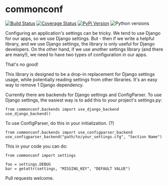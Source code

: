 # commonconf

[![Build Status](https://api.travis-ci.org/uw-it-aca/commonconf.svg?branch=master)](https://travis-ci.org/uw-it-aca/commonconf)
[![Coverage Status](https://coveralls.io/repos/uw-it-aca/commonconf/badge.png?branch=master)](https://coveralls.io/r/uw-it-aca/commonconf?branch=master)
[![PyPi Version](https://img.shields.io/pypi/v/commonconf.svg)](https://pypi.python.org/pypi/commonconf)
![Python versions](https://img.shields.io/pypi/pyversions/commonconf.svg)


Configuring an application's settings can be tricky.  We tend to use Django for our apps, so we use Django settings.  But - then if we write a helpful library, and we use Django settings, the library is only useful for Django developers.  On the other hand, if we use another settings library (and there are many!), we need to have two types of configuration in our apps.

That's no good!

This library is designed to be a drop-in replacement for Django settings usage, while potentially reading settings from other libraries.  It's an easy way to remove 1 Django dependency.

Currently there are backends for Django settings and ConfigParser.  To use Django settings, the easiest way is to add this to your project's settings.py:


    from commonconf.backends import use_django_backend
    use_django_backend()

To use ConfigParser, do this in your initialization. (?)

    from commonconf.backends import use_configparser_backend
    use_configparser_backend("path/to/your_settings.cfg", "Section Name")

This in your code you can do:

    from commonconf import settings

    foo = settings.DEBUG
    bar = getattr(settings, "MISSING_KEY", "DEFAULT VALUE")

Pull requests welcome.

